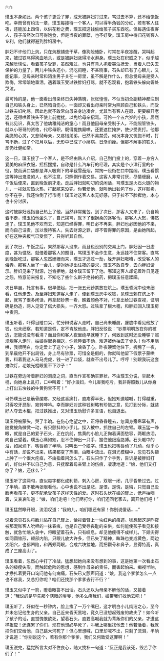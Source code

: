     六九 

   璞玉本身如此，两个孩子更受了罪，成天被胖妇打过来，骂过去不算，还不给饱饭吃。幸而曾有约法一章，璞玉每接待一个客人，可以得半角钱的分红，若有客人住夜，还能加上四倍，以供花粉之费，璞玉把这钱偷给孩子买东西吃。但每遇住夜客人，孩子虽然次日可得饱食，但是当夜的罪孽，也不好受。璞玉房中得归花钱客人专利，他们就得避到胖妇房中。

   胖妇不许他们上炕，只在炕根铺些干草，像狗般蜷卧，时常在半夜冻醒，哭叫起来，被过铁骂得狗血喷头，或是被胖妇泼得冷水淋身。璞玉处在积威之下，似乎越来越觉懦怯，看着孩子受罪，虽然难过，也只有背人抱着哭泣抚爱，当着人已失去保护的力量了。两儿中铁头还小，混吃闷睡，不甚晓事，石头却已有了心眼儿，又能记事，见母亲时常和陌生男子关在一房里，虽不解是作什么，但总觉母亲是受人欺侮，常常暗地垂泪。遇着璞玉受过铁胖妇打骂，就不忍观看，抱着铁头躲向僻处哭泣。

   最可怜的是，他一面看出母亲终日失神落魄，张张惶惶，不似当初全副精神都注到自己和铁头身上，已然暗自伤心，一面却又看出母亲时常为照顾自己和铁头，而受过铁夫妇叱骂，因此也就不敢常向母亲身边凑合，尤其当有客人在房，更要躲开老远，还得哄着铁头不使上前搅扰，以免给母亲招骂。可怜一个五六岁的小孩，居然有此见识，真太苦了他幼稚纯洁的童心！而且他因母亲受制于人，不能照管铁头，就以小哥哥的资格，代尽母职，既得提携厮哄，还要遮拦掩护，使少受责打。他那柔脆的心灵，又悲恸母亲，又疼惜弟弟，已然不易禁受，何况本身又饥饱不时，打骂不断，过了个把月以后，无形中已成了小痨病，日渐消瘦。但那不解事的铁头，却仍壮健如常。

   这一日，璞玉接了一个客人，是不经由熟人介绍，自己到门投上的，穿着一身穷人爱美的麻织衣服，摇摇摆摆，自称是什么汽车行的经理，其实是个小洋行里的仆役，故而满口袋都是洋人吸剩下的半截雪茄烟，常掏一段衔在口中摆阔。璞玉看惯这等神出鬼没的人，也不注意，只照例作着交易。这客人非常讨厌，尽情缠磨，从午饭后便来，直到晚饭前才走。走后胖妇就叨叨的说闲话，骂璞玉是火石火链的物儿，一挨就灰热火热，打起腻来没完。你若爱他，就叫他出钱包了你，这样贱卖，你不在乎，我还怕倒了行市呢！璞玉对这客人本无好感，只于拉不下脸撵他，本心也十分讨厌，

   这时被胖妇诬指自己热上了他，当然非常冤苦。到了次日，那客人又来了，仍自赖着不走，璞玉怕他坐久了，自己挨骂，就下了很婉柔的逐客令。那客人大怒，怫然走了。璞玉见他不欢而去，知道已经得罪，明日必不再来，胖妇也必因他的不来，而向自己诘责，加以慢待客人，失去财源之罪，却不管得罪的原因，是由她所起，好在这种夹板气已受惯了，只得听其自然。

   到了次日，午饭之后，果然那客人没来，而且也没别的交易上门，胖妇因一日虚度，甚为愠怒，就借着那客人的题目，骂璞玉不会作生意，永远挂不住常客。直骂到晚饭吃过，那客人忽然姗姗而来，璞玉才逃过一劫，躲开胖妇嗷嘈，改受客人的侮弄。那客人坐了一会儿，便对她提出住夜的要求，璞玉不敢自专，去向胖妇请示。胖妇见来了财源，岂肯拒绝，就令璞玉留下了他。哪知这客人却记着昨日见逐之怨，特意前来报复，不知吃了些什么断子绝孙的药，把璞玉任意蹂躏。

   次日早晨，托言有事，很早便起，把一张五元钞票放在炕上。璞玉昏沉中也未细看，任他走去。及至胖妇知道客人走了，便到璞玉房中收钱，见璞玉赖在炕上不起，就骂了很多闲话，再拿起钞票一看，瞧着颜色不对，忙拿出给过铁查视，证明确是伪造，两人见受了偌大损失，一齐大怒。过铁拿了根木棍，和胖妇回入璞玉房中责问。

   璞玉听着，吓得目瞪口呆，忙分辩说客人走时，自己尚未睡醒，朦胧中看见他放了钱，也未细察，若知道是假，定不肯放他走。胖妇反驳说：“钞票明明放在你的被边，怎能说没有看清？而且你和客人夜里绝早就睡下了，何致到这时还没睡够？照规矩客人走时，姑娘得起身相送，你竟睡着不动，难道被他抽去了骨头！你不用瞒哄，我很明白，你定爱上了这个小子，浪昏了心，昨夜硬留他住下，折腾了一夜，到早晨他开不出局钱，身上尽有钞票，可惜全是假的，你就叫他留下假票子蒙哄我，料着我这人马马虎虎，钱一进了口袋，就查不出号儿了。哼哼！别跟我玩这套鬼吹灯，老娘光棍眼里不下沙子！”

   过铁在旁边听着胖妇的测度之词，直当作宣布确实罪状，不由璞玉分说，举起木棍，向她身上乱打，口中叫着：“好小浪妇，今儿害我吃亏，我非得照数儿从你身上打出五块钱的牛黄狗宝不可！”

   可怜璞玉已是筋骨酸疼，又经这番痛打，直疼得半死，但她知道越喊，打得越重，只得咬牙忍耐，宛转呻吟。幸而胖妇对这种钱树略有珍惜之意，见打到分际，就装好人夺去木棍，把过铁推出，又对璞玉劝慰许多言语，也自退出。

   璞玉将被蒙头，哭了半晌。在伤心绝望之中，正将昏昏睡去，忽闻身旁窸窣有声，随觉被角微微一动，有只颤抖的小手儿，探入被中，抓住自己的左臂。璞玉猛一睁眼，就是自己的爱子石头，正在炕前，焦黄的小脸儿正掬着满面愁容，两眶热泪，向自己望着。璞玉心痛如剜，忍不住伸出一只手，握住他细瘦胳膊。石头眶中的泪，如泉涌下，嘴唇颤了半晌，只叫出一个娘字。璞玉也把嘴唇动了几动，似乎心中有话，却说不出来，结果都变了热泪，由眼中流出。在泪光模糊中，忽见石头额上肿了一个很大疙疸，不由指着问怎么了。石头只作了个手势，告诉是被胖妇打的，好似并不以自己为意，只抚摩着母亲臂上的伤痕，凄凄地道：“娘，他们又打你了？娘，还疼么？”

   璞玉听了这两句，直似每字都化成利箭，刺入心房，双眼一闭，几乎昏晕过去。过了半晌，直不敢再张眼看他。心中也说不出是悲，是恨，是愧，是悔，只觉自己没脸再看孩子，更不配承受孩子这样天性的爱。这时石头伏在娘的臂上，低声抽咽着，又哀哀叫道：“娘，咱们走吧！他们尽打你，咱们还回老家去，离开他们吧！”

   璞玉猛然睁开眼，流泪叹道：“我的儿，咱们哪还有家！你别说傻话……”

   说着忽见石头将脸儿贴在自己臂上，恰挨着臂上一块红色的痕迹。猛想起这是昨夜被那混账客人吮咂的一抹春痕，也是自己受辱丧耻的亲供，如何能使孩子看见和接触，就急忙缩入衾中，将眼望着石头，只有叹息。却见他瘦得不成样儿，下颏尖得如同圆锥形，颊部内陷，只眼儿放大许多，但已失了精神，眸珠也变成黄色，两边太阳穴，也都凹陷，和两颊两眼，合成六块盆地，而把颧骨和鼻子，显得特高，真成了三座高山了。

   璞玉看着，忽然心中打了冷战，猛想起她向来没有想到的事，这是她第一次看出石头的极瘦失形，而触起危险的思想，感到作母亲的责任，而害起怕来。痴视半晌，才挣扎着要开口询问他有何病痛，石头已又颤声问道：“娘，我这个爹爹怎么一点也不疼我，又总打你呢？咱们还找那个爹爹去行不行？”

   璞玉又似中了一箭，瞪着眼答不出话。石头还以为母亲不解他的话，又接着道：“我说的是早先那个瞎眼的爹爹，他多么疼我们，娘带我们找他去吧！”

   璞玉听了，好似在一秒钟内，脸上挨了一万个嘴巴，这才明白小儿纯洁之心，至今并未忘记他生身的父亲。自己近来昏天黑地，竟久已没想起残废的故夫了！如今听了孩子的话，直觉愧恨欲死，望着石头，直要高喊我就为背叛你们的父亲，才遭这样报应！还连累了你们，现在他想必早死了，叫我上哪里找他去！他若活着，我就把你们交给他，自己跳大河死了！但心里想喊，口里却喊不出，只剩了流泪，半晌才说道：“你别说这个，若有你那个爹爹，我们又何致受这罪啊！”

   璞玉说完，猛觉所言太对不住良心，随又找补一句道：“反正是我该死，毁苦了你们了！”

